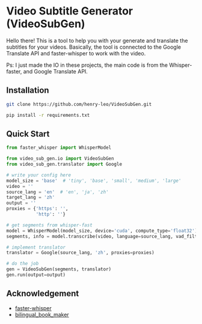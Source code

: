 # Video Subtitle Generator (VideoSubGen)

Hello there! This is a tool to help you with your generate and translate the subtitles for your videos.
Basically, the tool is connected to the Google Translate API and faster-whisper to work with the video.

Ps: I just made the IO in these projects, the main code is from the Whisper-faster, and Google Translate API.

## Installation

```bash
git clone https://github.com/henry-leo/VideoSubGen.git

pip install -r requirements.txt
```

## Quick Start

```python
from faster_whisper import WhisperModel

from video_sub_gen.io import VideoSubGen
from video_sub_gen.translator import Google

# write your config here
model_size = 'base'  # 'tiny', 'base', 'small', 'medium', 'large'
video = ''
source_lang = 'en'  # 'en', 'ja', 'zh'
target_lang = 'zh'
output = ''
proxies = {'https': '',
           'http': ''}

# get segments from whisper-fast
model = WhisperModel(model_size, device='cuda', compute_type='float32')
segments, info = model.transcribe(video, language=source_lang, vad_filter=True)

# implement translator
translator = Google(source_lang, 'zh', proxies=proxies)

# do the job
gen = VideoSubGen(segments, translator)
gen.run(output=output)
```

## Acknowledgement

- [faster-whisper](https://github.com/SYSTRAN/faster-whisper)
- [bilingual_book_maker](https://github.com/yihong0618/bilingual_book_maker)